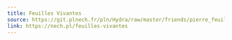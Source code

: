 ```yaml
---
title: Feuilles Vivantes
source: https://git.plnech.fr/pln/Hydra/raw/master/friends/pierre_feuilles.js
link: https://nech.pl/feuilles-vivantes
---
```

